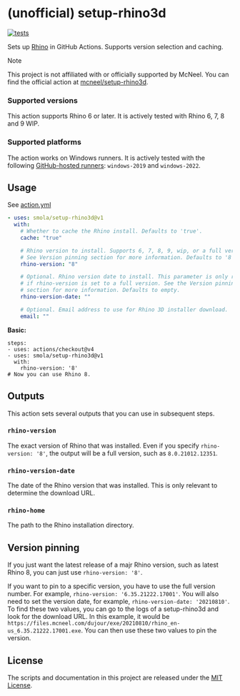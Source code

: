# (unofficial) setup-rhino3d

[![tests](https://github.com/smola/setup-rhino3d/actions/workflows/ci.yml/badge.svg?branch=main)](https://github.com/smola/setup-rhino3d/actions/workflows/ci.yml)

Sets up [Rhino](https://www.rhino3d.com/) in GitHub Actions. Supports version selection and caching.

> [!NOTE]
> This project is not affiliated with or officially supported by McNeel. You can find the official action at [mcneel/setup-rhino3d](https://github.com/mcneel/setup-rhino3d).

### Supported versions

This action supports Rhino 6 or later. It is actively tested with Rhino 6, 7, 8 and 9 WIP.

### Supported platforms

The action works on Windows runners. It is actively tested with the following [GitHub-hosted runners](https://docs.github.com/en/actions/using-github-hosted-runners/about-github-hosted-runners/about-github-hosted-runners#supported-runners-and-hardware-resources): `windows-2019` and `windows-2022`.

## Usage

See [action.yml](action.yml)

```yaml
- uses: smola/setup-rhino3d@v1
  with:
    # Whether to cache the Rhino install. Defaults to 'true'.
    cache: "true"

    # Rhino version to install. Supports 6, 7, 8, 9, wip, or a full version.
    # See Version pinning section for more information. Defaults to '8'.
    rhino-version: "8"

    # Optional. Rhino version date to install. This parameter is only required
    # if rhino-version is set to a full version. See the Version pinning
    # section for more information. Defaults to empty.
    rhino-version-date: ""

    # Optional. Email address to use for Rhino 3D installer download.
    email: ""
```

**Basic:**

```
steps:
- uses: actions/checkout@v4
- uses: smola/setup-rhino3d@v1
  with:
    rhino-version: '8'
# Now you can use Rhino 8.
```

## Outputs

This action sets several outputs that you can use in subsequent steps.

### `rhino-version`

The exact version of Rhino that was installed. Even if you specify `rhino-version: '8'`, the output will be a full version, such as `8.0.21012.12351`.

### `rhino-version-date`

The date of the Rhino version that was installed. This is only relevant to determine the download URL.

### `rhino-home`

The path to the Rhino installation directory.

## Version pinning

If you just want the latest release of a majr Rhino version, such as latest Rhino 8, you can just use `rhino-version: '8'`.

If you want to pin to a specific version, you have to use the full version number. For example, `rhino-version: '6.35.21222.17001'`. You will also need to set the version date, for example, `rhino-version-date: '20210810'`. To find these two values, you can go to the logs of a setup-rhino3d and look for the download URL. In this example, it would be `https://files.mcneel.com/dujour/exe/20210810/rhino_en-us_6.35.21222.17001.exe`. You can then use these two values to pin the version.

## License

The scripts and documentation in this project are released under the [MIT License](LICENSE).
